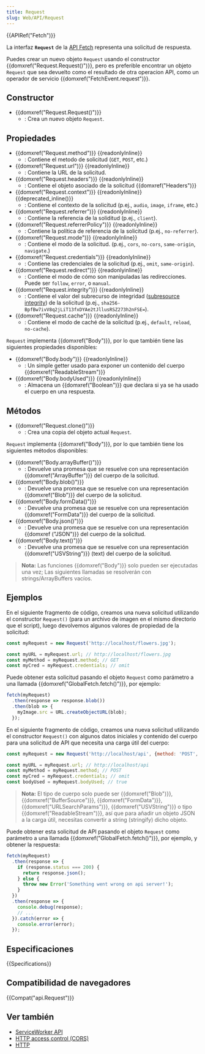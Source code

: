 ```yaml
---
title: Request
slug: Web/API/Request
---
```


{{APIRef("Fetch")}}

La interfaz **`Request`** de la [API Fetch](/es/docs/Web/API/Fetch_API) representa una solicitud de respuesta.

Puedes crear un nuevo objeto `Request` usando el constructor {{domxref("Request.Request()")}}, pero es preferible encontrar un objeto `Request` que sea devuelto como el resultado de otra operacion API, como un operador de servicio {{domxref("FetchEvent.request")}}.

## Constructor

- {{domxref("Request.Request()")}}
  - : Crea un nuevo objeto `Request`.

## Propiedades

- {{domxref("Request.method")}} {{readonlyInline}}
  - : Contiene el metodo de solicitud (`GET`, `POST`, etc.)
- {{domxref("Request.url")}} {{readonlyInline}}
  - : Contiene la URL de la solicitud.
- {{domxref("Request.headers")}} {{readonlyInline}}
  - : Contiene el objeto asociado de la solicitud {{domxref("Headers")}}
- {{domxref("Request.context")}} {{readonlyInline}} {{deprecated_inline()}}
  - : Contiene el contexto de la solicitud (p.ej., `audio`, `image`, `iframe`, etc.)
- {{domxref("Request.referrer")}} {{readonlyInline}}
  - : Contiene la referencia de la soliditud (p.ej., `client`).
- {{domxref("Request.referrerPolicy")}} {{readonlyInline}}
  - : Contiene la política de referencia de la solicitud (p.ej., `no-referrer`).
- {{domxref("Request.mode")}} {{readonlyInline}}
  - : Contiene el modo de la solicitud. (p.ej., `cors`, `no-cors`, `same-origin`, `navigate`.)
- {{domxref("Request.credentials")}} {{readonlyInline}}
  - : Contiene las credenciales de la solicitud (p.ej., `omit`, `same-origin`).
- {{domxref("Request.redirect")}} {{readonlyinline}}
  - : Contiene el modo de cómo son manipuladas las redirecciones. Puede ser `follow`, `error`, o `manual`.
- {{domxref("Request.integrity")}} {{readonlyInline}}
  - : Contiene el valor del subrecurso de integridad ([subresource integrity](/es/docs/Web/Security/Subresource_Integrity)) de la solicitud (p.ej., `sha256-BpfBw7ivV8q2jLiT13fxDYAe2tJllusRSZ273h2nFSE=`).
- {{domxref("Request.cache")}} {{readonlyInline}}
  - : Contiene el modo de caché de la solicitud (p.ej., `default`, `reload`, `no-cache`).

`Request` implementa {{domxref("Body")}}, por lo que también tiene las siguientes propiedades disponibles:

- {{domxref("Body.body")}} {{readonlyInline}}
  - : Un simple getter usado para exponer un contenido del cuerpo {{domxref("ReadableStream")}}
- {{domxref("Body.bodyUsed")}} {{readonlyInline}}
  - : Almacena un {{domxref("Boolean")}} que declara si ya se ha usado el cuerpo en una respuesta.

## Métodos

- {{domxref("Request.clone()")}}
  - : Crea una copia del objeto actual `Request`.

`Request` implementa {{domxref("Body")}}, por lo que también tiene los siguientes métodos disponibles:

- {{domxref("Body.arrayBuffer()")}}
  - : Devuelve una promesa que se resuelve con una representación {{domxref("ArrayBuffer")}} del cuerpo de la solicitud.
- {{domxref("Body.blob()")}}
  - : Devuelve una promesa que se resuelve con una representación {{domxref("Blob")}} del cuerpo de la solicitud.
- {{domxref("Body.formData()")}}
  - : Devuelve una promesa que se resuelve con una representación {{domxref("FormData")}} del cuerpo de la solicitud.
- {{domxref("Body.json()")}}
  - : Devuelve una promesa que se resuelve con una representación {{domxref ("JSON")}} del cuerpo de la solicitud.
- {{domxref("Body.text()")}}
  - : Devuelve una promesa que se resuelve con una representación {{domxref("USVString")}} (text) del cuerpo de la solicitud.

> **Nota:** Las funciones {{domxref("Body")}} solo pueden ser ejecutadas una vez; Las siguientes llamadas se resolverán con strings/ArrayBuffers vacíos.

## Ejemplos

En el siguiente fragmento de código, creamos una nueva solicitud utilizando el constructor `Request()` (para un archivo de imagen en el mismo directorio que el script), luego devolvemos algunos valores de propiedad de la solicitud:

```js
const myRequest = new Request('http://localhost/flowers.jpg');

const myURL = myRequest.url; // http://localhost/flowers.jpg
const myMethod = myRequest.method; // GET
const myCred = myRequest.credentials; // omit
```

Puede obtener esta solicitud pasando el objeto `Request` como parámetro a una llamada {{domxref("GlobalFetch.fetch()")}}, por ejemplo:

```js
fetch(myRequest)
  .then(response => response.blob())
  .then(blob => {
    myImage.src = URL.createObjectURL(blob);
  });
```

En el siguiente fragmento de código, creamos una nueva solicitud utilizando el constructor `Request()` con algunos datos iniciales y contenido del cuerpo para una solicitud de API que necesita una carga útil del cuerpo:

```js
const myRequest = new Request('http://localhost/api', {method: 'POST', body: '{"foo":"bar"}'});

const myURL = myRequest.url; // http://localhost/api
const myMethod = myRequest.method; // POST
const myCred = myRequest.credentials; // omit
const bodyUsed = myRequest.bodyUsed; // true
```

> **Nota:** El tipo de cuerpo solo puede ser {{domxref("Blob")}}, {{domxref("BufferSource")}}, {{domxref("FormData")}}, {{domxref("URLSearchParams")}}, {{domxref("USVString")}} o tipo {{domxref("ReadableStream")}}, así que para añadir un objeto JSON a la carga útil, necesitas convertir a string (stringify) dicho objeto.

Puede obtener esta solicitud de API pasando el objeto `Request` como parámetro a una llamada {{domxref("GlobalFetch.fetch()")}}, por ejemplo, y obtener la respuesta:

```js
fetch(myRequest)
  .then(response => {
    if (response.status === 200) {
      return response.json();
    } else {
      throw new Error('Something went wrong on api server!');
    }
  })
  .then(response => {
    console.debug(response);
    // ...
  }).catch(error => {
    console.error(error);
  });
```

## Especificaciones

{{Specifications}}

## Compatibilidad de navegadores

{{Compat("api.Request")}}

## Ver también

- [ServiceWorker API](/es/docs/Web/API/ServiceWorker_API)
- [HTTP access control (CORS)](/es/docs/Web/HTTP/Access_control_CORS)
- [HTTP](/es/docs/Web/HTTP)
